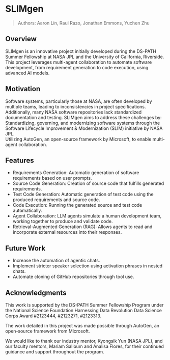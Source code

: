# SLIMgen

> Authors: Aaron Lin, Raul Razo, Jonathan Emmons, Yuchen Zhu

## Overview

SLIMgen is an innovative project initially developed during the DS-PATH Summer Fellowship at NASA JPL and the University of California, Riverside. This project leverages multi-agent collaboration to automate software development, from requirement generation to code execution, using advanced AI models.

## Motivation

Software systems, particularly those at NASA, are often developed by multiple teams, leading to inconsistencies in project specifications. Additionally, many NASA software repositories lack standardized documentation and testing. SLIMgen aims to address these challenges by:<br>
Standardizing, governing, and modernizing software systems through the Software Lifecycle Improvement & Modernization (SLIM) initiative by NASA JPL.<br>
Utilizing AutoGen, an open-source framework by Microsoft, to enable multi-agent collaboration.

## Features

- Requirements Generation: Automatic generation of software requirements based on user prompts.
- Source Code Generation: Creation of source code that fulfills generated requirements.
- Test Code Generation: Automatic generation of test code using the produced requirements and source code.
- Code Execution: Running the generated source and test code automatically.
- Agent Collaboration: LLM agents simulate a human development team, working together to produce and validate code.
- Retrieval-Augmented Generation (RAG): Allows agents to read and incorporate external resources into their responses.

## Future Work
- Increase the automation of agentic chats.
- Implement stricter speaker selection using activation phrases in nested chats.
- Automate cloning of GitHub repositories through tool use.

## Acknowledgments

This work is supported by the DS-PATH Summer Fellowship Program under the National Science Foundation Harnessing Data Revolution Data Science Corps Award #2123444, #2123271, #2123313.

The work detailed in this project was made possible through AutoGen, an open-source framework from Microsoft.

We would like to thank our industry mentor, Kyongsik Yun (NASA JPL), and our faculty mentors, Mariam Salloum and Analisa Flores, for their continued guidance and support throughout the program.
